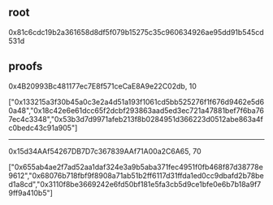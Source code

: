 ## root

0x81c6cdc19b2a361658d8df5f079b15275c35c960634926ae95dd91b545cd531d

## proofs

0x4B20993Bc481177ec7E8f571ceCaE8A9e22C02db, 10

["0x133215a3f30b45a0c3e2a4d51a193f1061cd5bb525276f1f676d9462e5d60a48","0x18c42e6e61dcc65f2dcbf293863aad5ed3ec721a47881bef7f6ba767ec4c3348","0x53b3d7d9971afeb213f8b0284951d366223d0512abe863a4fc0bedc43c91a905"]

---

0x15d34AAf54267DB7D7c367839AAf71A00a2C6A65, 70

["0x655ab4ae2f7ad52aa1daf324e3a9b5aba371fec4951f0fb468f87d38778e9612","0x68076b718fbf9f8908a71ab51b2ff6117d31ffda1ed0cc9dbafd2b78bed1a8cd","0x3110f8be3669242e6fd50bf181e5fa3cb5d9ce1bfe0e6b7b18a9f79ff9a410b5"]
